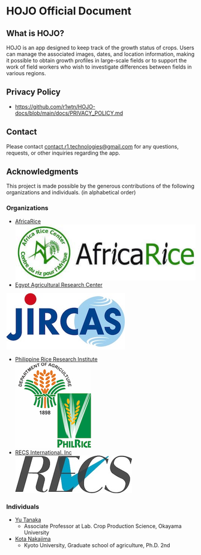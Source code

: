 # HOJO Official Document

## What is HOJO?

HOJO is an app designed to keep track of the growth status of crops. Users can manage the associated images, dates, and location information, making it possible to obtain growth profiles in large-scale fields or to support the work of field workers who wish to investigate differences between fields in various regions.

## Privacy Policy

- <https://github.com/r1wtn/HOJO-docs/blob/main/docs/PRIVACY_POLICY.md>

## Contact

Please contact contact.r1.technologies@gmail.com for any questions, requests, or other inquiries regarding the app.


## Acknowledgments

This project is made possible by the generous contributions of the following organizations and individuals. (in alphabetical order)

### Organizations

- [AfricaRice](https://www.africarice.org/)  
![](./images/africa_rice.jpg)  
- [Egypt Agricultural Research Center](http://www.arc.sci.eg/default.aspx?lang=en)  
<!-- ![](./images/egypt-agricultural-research-center.jpg)
- [Gifu University](https://www.gifu-u.ac.jp/en/)   -->
<!-- ![](./images/gifu_univ.jpg)
- [JIRCAS](https://www.jircas.go.jp/en)   -->
![](./images/JIRCAS_LOGO_A8_874x414.jpg)
- [Philippine Rice Research Institute](https://www.philrice.gov.ph/)  
![](./images/Philippine_Rice_Research_Institute.jpg)
- [RECS International. Inc](https://recs-intl.co.jp/en)  
![](./images/recs.jpg)
<!-- - [Tokyo University of Agriculture and Technology](https://www.tuat.ac.jp/)  
![](./images/tat_univ.jpg)   -->
<!-- - [Tohoku University](https://www.tohoku.ac.jp/en/)  
![](./images/tohoku_univ.jpg) -->


### Individuals

- [Yu Tanaka](https://twitter.com/YuTanaka6400)
  - Associate Professor at Lab. Crop Production Science, Okayama University
- [Kota Nakajima](https://twitter.com/kn100306)
  - Kyoto University, Graduate school of agriculture, Ph.D. 2nd
